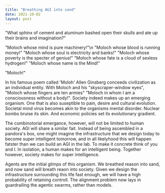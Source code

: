 ```yaml
---
title: "Breathing AGI into sand"
date: 2021-10-02
layout: post
---
```


"What sphinx of cement and aluminum bashed open their skulls and ate up their brains and imagination?"

"Moloch whose mind is pure machinery!"\n
"Moloch whose blood is running money!" 
"Moloch whose soul is electricity and banks!"
"Moloch whose poverty is the specter of genius!"
"Moloch whose fate is a cloud of sexless hydrogen!"
"Moloch whose name is the Mind!"

"Moloch!"

In his famous poem called 'Moloh' Allen Ginsberg conceeds civilization as an individual entity. With Moloch and his "skyscraper-window eyes", "Moloch whose fingers are ten armies" "Moloch in whom I am a consciousness without a body!".
Society indeed makes up an emerging organism. One that is also suseptible to pain, desire and cultural evolution. Societal mind virus becomes akin to the organisms mental disorder. Nuclear bombs bruise its skin. And economic policies set its evolutionary gradient.

The combinotorial emergance, however, will not be limited to human society. AGI will share a similar fait. Instead of being ascembled in a pandora's box, one might imagine the infrastructure that we design today to become super intelligent tomorrow, and in all likelyhood this will happen fatster than we can build an AGI in the lab. 
To make it concrete think of you and I. In isolation, a human makes for an intelligent being. Together however, society makes for super intelligence. 

Agents are the initial glimps of this organism. We breathed reason into sand, and now sand will breath reaon into society. Given we design the infrastructure surrounding this life fast enough, we will have a high probability of retaining controll. The alignment problem now lays in guardrailing the agentic swarms, rather than models.





